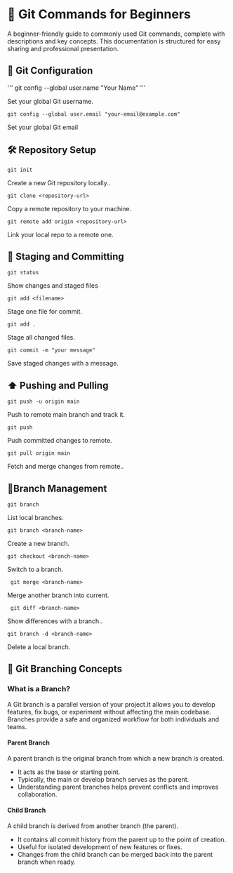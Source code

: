 

#  📗 Git Commands for Beginners #
A beginner-friendly guide to commonly used Git commands, complete with descriptions and key concepts. This documentation is structured for easy sharing and professional presentation.
## 🔧 Git Configuration ##
   ''' git config --global user.name "Your Name" ''' 
 
  Set your global Git username.

    git config --global user.email "your-email@example.com"  
 
   Set your global Git email

## 🛠️ Repository Setup ##
    git init  
 Create a new Git repository locally..
  
    git clone <repository-url> 
 
   Copy a remote repository to your machine.

   
    git remote add origin <repository-url>  
 
  Link your local repo to a remote one.




## 📄 Staging and Committing ##
    git status  
 
Show changes and staged files 
   
    git add <filename>  
 
   Stage one file for commit.  
   
    git add .  
 
Stage all changed files.  

    git commit -m "your message"  
  Save staged changes with a message.

## ⬆️ Pushing and Pulling ##
    git push -u origin main 
  
  Push to remote main branch and track it.  
   
    git push  
  
 Push committed changes to remote.
   
    git pull origin main  
  
  Fetch and merge changes from remote..

## 🌿Branch Management ##
    git branch 
 
 List local branches.

    git branch <branch-name>
 
  Create a new branch.

    git checkout <branch-name> 
 
  Switch to a branch.
   
     git merge <branch-name>  
 
  Merge another branch into current.
   
     git diff <branch-name>  
 
Show differences with a branch..
    
    git branch -d <branch-name> 
 
Delete a local branch.


## 🌱 Git Branching Concepts ##

### What is a Branch? ###  
   A Git branch is a parallel version of your project.It allows you to develop features, fix bugs, or experiment without affecting the main codebase. Branches 
   provide a safe and organized workflow for both individuals and teams.

#### Parent Branch #### 
   A parent branch is the original branch from which a new branch is created.
   * It acts as the base or starting point.
   * Typically, the main or develop branch serves as the parent.
   * Understanding parent branches helps prevent conflicts and improves  collaboration.

#### Child Branch ####
   A child branch is derived from another branch (the parent).
   * It contains all commit history from the parent up to the point of creation. 
   * Useful for isolated development of new features or fixes.
   * Changes from the child branch can be merged back into the parent branch when ready.

